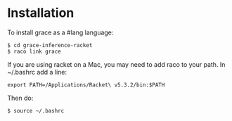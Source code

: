 # Installation

To install grace as a #lang language:

    $ cd grace-inference-racket
    $ raco link grace

If you are using racket on a Mac, you may need to add raco to your path.
In ~/.bashrc add a line:

    export PATH=/Applications/Racket\ v5.3.2/bin:$PATH

Then do:

    $ source ~/.bashrc
